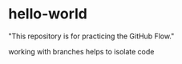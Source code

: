 # hello-world
"This repository is for practicing the GitHub Flow."

working with branches helps to isolate code
